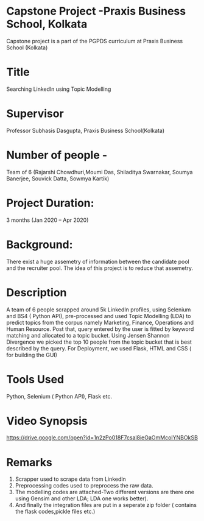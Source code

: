 # Capstone Project -Praxis Business School, Kolkata
Capstone project is a part of the PGPDS curriculum at Praxis Business School (Kolkata)

# Title 
Searching Linkedln using Topic Modelling

# Supervisor
Professor Subhasis Dasgupta, Praxis Business School(Kolkata)

# Number of people - 
Team of 6 (Rajarshi Chowdhuri,Moumi Das, Shiladitya Swarnakar, Soumya Banerjee, Souvick Datta, Sowmya Kartik)

# Project Duration: 
3 months (Jan 2020 – Apr 2020)

# Background: 
There exist a huge assemetry of information between the candidate pool and the recruiter pool. The idea of this  project is to reduce that assemetry. 

# Description 
A team of 6 people scrapped around 5k LinkedIn profiles, using Selenium and BS4 ( Python API), pre-processed and used Topic Modelling (LDA) to predict topics from the corpus namely Marketing, Finance, Operations and Human Resource. Post that, query entered by the user is fitted by keyword matching and allocated to a topic bucket. Using Jensen Shannon Divergence we picked the top 10 people from the topic bucket that is best described by the query. For Deployment, we used Flask, HTML and CSS ( for building the GUI)

# Tools Used
Python, Selenium ( Python API), Flask etc. 

# Video Synopsis 
https://drive.google.com/open?id=1n2zPo018F7csal8ieOaOmMcoIYNBOkSB

# Remarks
  1. Scrapper used to scrape data from Linkedln
  2. Preprocessing codes used to preprocess the raw data.
  3. The modelling codes are attached-Two different versions are there one using Gensim and other LDA; LDA one works better).
  4. And finally the integration files are put in a seperate zip folder ( contains the flask codes,pickle files etc.)

